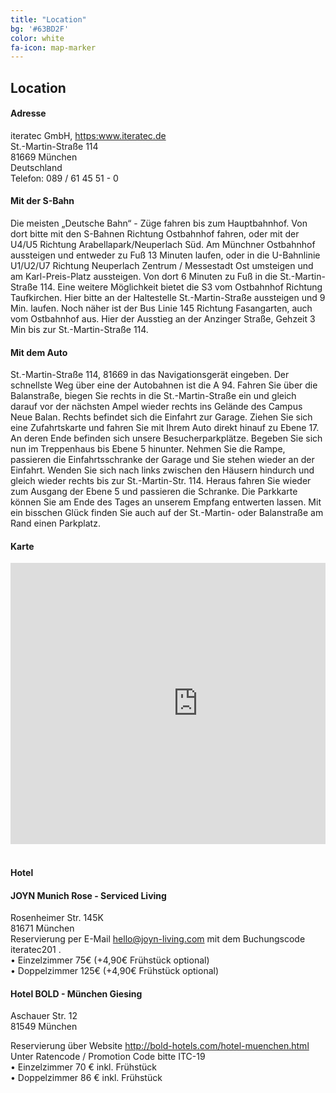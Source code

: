 ```yaml
---
title: "Location"
bg: '#63BD2F'
color: white
fa-icon: map-marker
---
```


## Location

#### Adresse

<p>iteratec GmbH, <a href="https:www.iteratec.de">https:www.iteratec.de</a><br/>
St.-Martin-Straße 114<br/>
81669 München <br/>
Deutschland<br/>
Telefon: 089 / 61 45 51 - 0
</p>


#### Mit der S-Bahn

Die meisten „Deutsche Bahn“ - Züge fahren bis zum Hauptbahnhof. Von dort bitte mit den S-Bahnen Richtung Ostbahnhof fahren, oder mit der U4/U5 Richtung Arabellapark/Neuperlach Süd. Am Münchner Ostbahnhof aussteigen und entweder zu Fuß 13 Minuten laufen, oder in die U-Bahnlinie 
U1/U2/U7 Richtung Neuperlach Zentrum / Messestadt Ost umsteigen und am Karl-Preis-Platz aussteigen. Von dort 6 Minuten zu Fuß in die St.-Martin-Straße 114.
Eine weitere Möglichkeit bietet die S3 vom Ostbahnhof Richtung Taufkirchen. Hier bitte an der Haltestelle St.-Martin-Straße aussteigen und 9 Min. laufen. Noch näher
ist der Bus Linie 145 Richtung Fasangarten, auch vom Ostbahnhof aus. Hier der Ausstieg an der Anzinger Straße, Gehzeit 3 Min bis zur St.-Martin-Straße 114.


#### Mit dem Auto

St.-Martin-Straße 114, 81669 in das Navigationsgerät eingeben. Der schnellste Weg über eine der Autobahnen ist die A 94.
Fahren Sie über die Balanstraße, biegen Sie rechts in die St.-Martin-Straße ein und gleich darauf vor der nächsten Ampel wieder rechts ins Gelände des Campus Neue Balan. Rechts befindet sich die Einfahrt zur Garage. Ziehen Sie sich eine Zufahrtskarte und fahren Sie mit Ihrem Auto direkt
hinauf zu Ebene 17. An deren Ende befinden sich unsere Besucherparkplätze. Begeben Sie sich nun im Treppenhaus bis Ebene 5 hinunter. Nehmen Sie die Rampe, passieren die Einfahrtsschranke der Garage und Sie stehen wieder an der Einfahrt. Wenden Sie sich nach links zwischen den Häusern hindurch und gleich wieder rechts bis zur St.-Martin-Str. 114. Heraus fahren Sie wieder zum Ausgang der Ebene 5 und passieren die Schranke.
Die Parkkarte können Sie am Ende des Tages an unserem Empfang entwerten lassen. 
Mit ein bisschen Glück finden Sie auch auf der St.-Martin- oder Balanstraße am Rand einen Parkplatz. 


#### Karte

<div style="overflow:hidden">
<iframe src="https://www.google.com/maps/embed?pb=!1m18!1m12!1m3!1d2663.5020115683064!2d11.600626715988403!3d48.11984147922208!2m3!1f0!2f0!3f0!3m2!1i1024!2i768!4f13.1!3m3!1m2!1s0x479dde061a628823%3A0x36bbe7efc7b41a06!2siteratec+GmbH!5e0!3m2!1sde!2sde!4v1564496811148!5m2!1sde!2sde" width="600" height="450" frameborder="0" style="border:0" allowfullscreen></iframe>
</div>

<br/> 

#### Hotel

#### JOYN  Munich Rose - Serviced Living<br/>

Rosenheimer Str. 145K<br/>
81671 München<br/>
Reservierung per E-Mail <a href="mailto:hello@joyn-living.com">hello@joyn-living.com</a> 
mit dem Buchungscode iteratec201 .<br/>
•	Einzelzimmer 75€ (+4,90€ Frühstück optional)<br/>
•	Doppelzimmer 125€ (+4,90€ Frühstück optional)<br/>

#### Hotel BOLD - München Giesing<br/>

Aschauer Str. 12<br/>
81549 München<br/>

Reservierung über Website <a href="http://bold-hotels.com/hotel-muenchen.html">http://bold-hotels.com/hotel-muenchen.html</a><br/> 
Unter Ratencode / Promotion Code bitte ITC-19   <br/>
•	Einzelzimmer 70 € inkl. Frühstück<br/>
•	Doppelzimmer 86 € inkl. Frühstück<br/>


